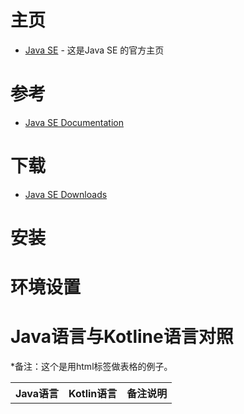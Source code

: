 
# 主页
   * [Java SE](https://www.oracle.com/technetwork/java/javase/downloads/index.html) - 这是Java SE 的官方主页<br>
# 参考
   * [Java SE Documentation](https://www.oracle.com/technetwork/java/javase/documentation/index.html)<br>
# 下载
   * [Java SE Downloads](https://www.oracle.com/technetwork/java/javase/downloads/index.html)<br>
# 安装
# 环境设置


# Java语言与Kotline语言对照
*备注：这个是用html标签做表格的例子。<br>
<table>
        <tr>
            <th>Java语言</th>
            <th>Kotlin语言</th>
            <th>备注说明</th>
        </tr>
</table>
